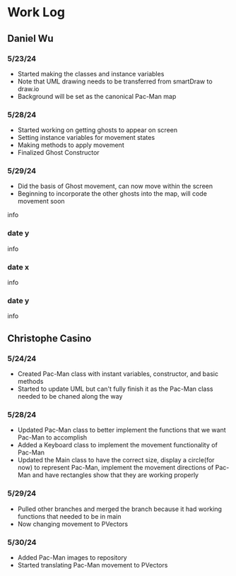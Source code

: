 # Work Log

## Daniel Wu

### 5/23/24

- Started making the classes and instance variables
- Note that UML drawing needs to be transferred from smartDraw to draw.io
- Background will be set as the canonical Pac-Man map

### 5/28/24

- Started working on getting ghosts to appear on screen
- Setting instance variables for movement states
- Making methods to apply movement
- Finalized Ghost Constructor

### 5/29/24
- Did the basis of Ghost movement, can now move within the screen
- Beginning to incorporate the other ghosts into the map, will code movement soon

info

### date y

info

### date x

info

### date y

info


## Christophe Casino

### 5/24/24

- Created Pac-Man class with instant variables, constructor, and basic methods
- Started to update UML but can't fully finish it as the Pac-Man class needed to be chaned along the way

### 5/28/24

- Updated Pac-Man class to better implement the functions that we want Pac-Man to accomplish
- Added a Keyboard class to implement the movement functionality of Pac-Man
- Updated the Main class to have the correct size, display a circle(for now) to represent Pac-Man, implement the movement directions of Pac-Man and have rectangles show that they are working properly

### 5/29/24

- Pulled other branches and merged the branch because it had working functions that needed to be in main
- Now changing movement to PVectors

### 5/30/24

- Added Pac-Man images to repository
- Started translating Pac-Man movement to PVectors
